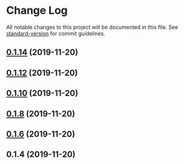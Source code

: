 # Change Log

All notable changes to this project will be documented in this file. See [standard-version](https://github.com/conventional-changelog/standard-version) for commit guidelines.

<a name="0.1.14"></a>
## [0.1.14](https://github.com/jxiaox/cryptocurrency-address-checker/compare/v0.1.12...v0.1.14) (2019-11-20)



<a name="0.1.12"></a>
## [0.1.12](https://github.com/jxiaox/cryptocurrency-address-checker/compare/v0.1.10...v0.1.12) (2019-11-20)



<a name="0.1.10"></a>
## [0.1.10](https://github.com/jxiaox/cryptocurrency-address-checker/compare/v0.1.8...v0.1.10) (2019-11-20)



<a name="0.1.8"></a>
## [0.1.8](https://github.com/jxiaox/cryptocurrency-address-checker/compare/v0.1.6...v0.1.8) (2019-11-20)



<a name="0.1.6"></a>
## [0.1.6](https://github.com/jxiaox/cryptocurrency-address-checker/compare/v0.1.4...v0.1.6) (2019-11-20)



<a name="0.1.4"></a>
## 0.1.4 (2019-11-20)
